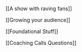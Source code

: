 [[A show with raving fans]]

[[Growing your audience]]

[[Foundational Stuff]]

[[Coaching Calls Questions]]